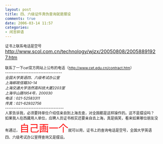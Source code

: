 ```yaml
---
layout: post
title: 四、六级证件真伪查询就是摆设
comments: true
date: 2006-03-14 11:57
categories:
- 闲言碎语
---
```


<p><span style="FONT-SIZE: 12px">证书上联系电话是空号<br /><a href="http://www.scol.com.cn/technology/wjzx/20050808/20058891927.htm"><font size="3">http://www.scol.com.cn/technology/wjzx/20050808/20058891927.htm</font></a><br /><br />联系了一下cet官方网站上公布的电话（<a href="http://www.cet.edu.cn/contract.htm">http://www.cet.edu.cn/contract.htm</a>）<br />----------------------------------<br /><em>全国大学英语四、六级考试办公室<br />上海邮政信箱30-14 <br />上海交通大学浩然高科技大厦2203室 <br />上海华山路1954号，200030 <br />电话：021-52583311<br />传真：021-62932756 <br /></em>-----------------------------------<br />人家告诉我，必须要持单位介绍信亲自到上海去查，对全国都是这样操作的。这不是摆设吗？<br />如果我人在西藏用人单位，应聘人员证书核实还要亲自去上海，真是搞笑，看来如果哪位朋友没有通过，<span style="FONT-SIZE: 24pt; COLOR: red">自己画一个</span>就可以用，证书上的查询电话是空号，全国大学英语四、六级考试办公室得查询又是摆设。</span><br /></p>				
